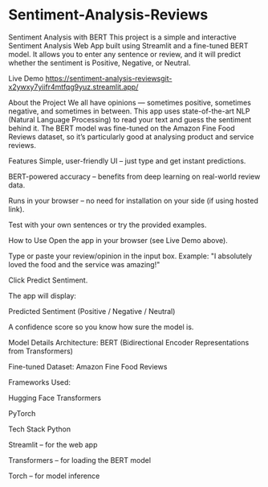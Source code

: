 # Sentiment-Analysis-Reviews
Sentiment Analysis with BERT
This project is a simple and interactive Sentiment Analysis Web App built using Streamlit and a fine-tuned BERT model.
It allows you to enter any sentence or review, and it will predict whether the sentiment is Positive, Negative, or Neutral.

Live Demo
https://sentiment-analysis-reviewsgit-x2ywxy7yiifr4mtfqg9yuz.streamlit.app/

About the Project
We all have opinions — sometimes positive, sometimes negative, and sometimes in between.
This app uses state-of-the-art NLP (Natural Language Processing) to read your text and guess the sentiment behind it.
The BERT model was fine-tuned on the Amazon Fine Food Reviews dataset, so it’s particularly good at analysing product and service reviews.

Features
Simple, user-friendly UI – just type and get instant predictions.

BERT-powered accuracy – benefits from deep learning on real-world review data.

Runs in your browser – no need for installation on your side (if using hosted link).

Test with your own sentences or try the provided examples.

 How to Use
Open the app in your browser (see Live Demo above).

Type or paste your review/opinion in the input box.
Example: "I absolutely loved the food and the service was amazing!"

Click Predict Sentiment.

The app will display:

Predicted Sentiment (Positive / Negative / Neutral)

A confidence score so you know how sure the model is.

Model Details
Architecture: BERT (Bidirectional Encoder Representations from Transformers)

Fine-tuned Dataset: Amazon Fine Food Reviews

Frameworks Used:

Hugging Face Transformers

PyTorch

 Tech Stack
Python

Streamlit – for the web app

Transformers – for loading the BERT model

Torch – for model inference
